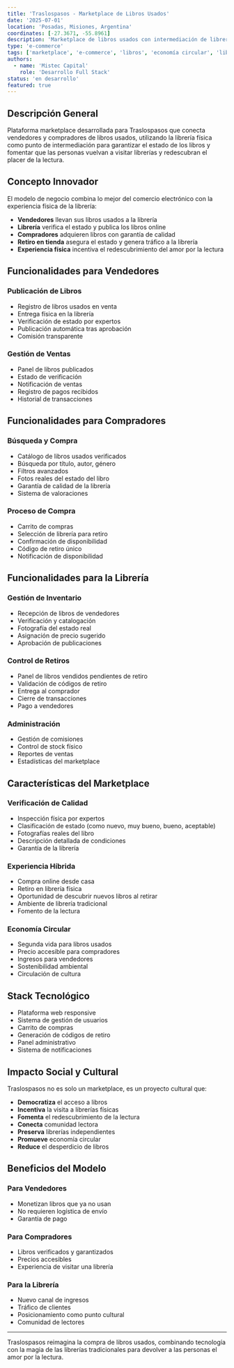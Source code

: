 ```yaml
---
title: 'Traslospasos - Marketplace de Libros Usados'
date: '2025-07-01'
location: 'Posadas, Misiones, Argentina'
coordinates: [-27.3671, -55.8961]
description: 'Marketplace de libros usados con intermediación de librería física para garantizar calidad y fomentar la lectura.'
type: 'e-commerce'
tags: ['marketplace', 'e-commerce', 'libros', 'economía circular', 'librería', 'cultura']
authors:
  - name: 'Mistec Capital'
    role: 'Desarrollo Full Stack'
status: 'en desarrollo'
featured: true
---
```


## Descripción General

Plataforma marketplace desarrollada para Traslospasos que conecta vendedores y compradores de libros usados, utilizando la librería física como punto de intermediación para garantizar el estado de los libros y fomentar que las personas vuelvan a visitar librerías y redescubran el placer de la lectura.

## Concepto Innovador

El modelo de negocio combina lo mejor del comercio electrónico con la experiencia física de la librería:

- **Vendedores** llevan sus libros usados a la librería
- **Librería** verifica el estado y publica los libros online
- **Compradores** adquieren libros con garantía de calidad
- **Retiro en tienda** asegura el estado y genera tráfico a la librería
- **Experiencia física** incentiva el redescubrimiento del amor por la lectura

## Funcionalidades para Vendedores

### Publicación de Libros

- Registro de libros usados en venta
- Entrega física en la librería
- Verificación de estado por expertos
- Publicación automática tras aprobación
- Comisión transparente

### Gestión de Ventas

- Panel de libros publicados
- Estado de verificación
- Notificación de ventas
- Registro de pagos recibidos
- Historial de transacciones

## Funcionalidades para Compradores

### Búsqueda y Compra

- Catálogo de libros usados verificados
- Búsqueda por título, autor, género
- Filtros avanzados
- Fotos reales del estado del libro
- Garantía de calidad de la librería
- Sistema de valoraciones

### Proceso de Compra

- Carrito de compras
- Selección de librería para retiro
- Confirmación de disponibilidad
- Código de retiro único
- Notificación de disponibilidad

## Funcionalidades para la Librería

### Gestión de Inventario

- Recepción de libros de vendedores
- Verificación y catalogación
- Fotografía del estado real
- Asignación de precio sugerido
- Aprobación de publicaciones

### Control de Retiros

- Panel de libros vendidos pendientes de retiro
- Validación de códigos de retiro
- Entrega al comprador
- Cierre de transacciones
- Pago a vendedores

### Administración

- Gestión de comisiones
- Control de stock físico
- Reportes de ventas
- Estadísticas del marketplace

## Características del Marketplace

### Verificación de Calidad

- Inspección física por expertos
- Clasificación de estado (como nuevo, muy bueno, bueno, aceptable)
- Fotografías reales del libro
- Descripción detallada de condiciones
- Garantía de la librería

### Experiencia Híbrida

- Compra online desde casa
- Retiro en librería física
- Oportunidad de descubrir nuevos libros al retirar
- Ambiente de librería tradicional
- Fomento de la lectura

### Economía Circular

- Segunda vida para libros usados
- Precio accesible para compradores
- Ingresos para vendedores
- Sostenibilidad ambiental
- Circulación de cultura

## Stack Tecnológico

- Plataforma web responsive
- Sistema de gestión de usuarios
- Carrito de compras
- Generación de códigos de retiro
- Panel administrativo
- Sistema de notificaciones

## Impacto Social y Cultural

Traslospasos no es solo un marketplace, es un proyecto cultural que:

- **Democratiza** el acceso a libros
- **Incentiva** la visita a librerías físicas
- **Fomenta** el redescubrimiento de la lectura
- **Conecta** comunidad lectora
- **Preserva** librerías independientes
- **Promueve** economía circular
- **Reduce** el desperdicio de libros

## Beneficios del Modelo

### Para Vendedores
- Monetizan libros que ya no usan
- No requieren logística de envío
- Garantía de pago

### Para Compradores
- Libros verificados y garantizados
- Precios accesibles
- Experiencia de visitar una librería

### Para la Librería
- Nuevo canal de ingresos
- Tráfico de clientes
- Posicionamiento como punto cultural
- Comunidad de lectores

---

Traslospasos reimagina la compra de libros usados, combinando tecnología con la magia de las librerías tradicionales para devolver a las personas el amor por la lectura.
